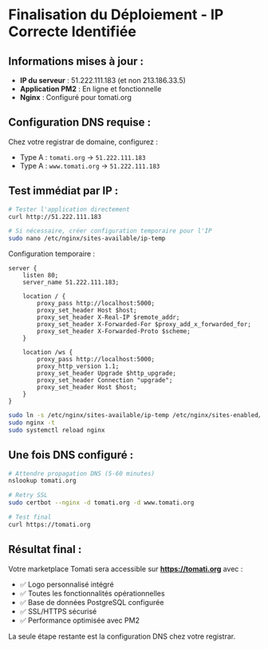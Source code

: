 # Finalisation du Déploiement - IP Correcte Identifiée

## Informations mises à jour :
- **IP du serveur** : 51.222.111.183 (et non 213.186.33.5)
- **Application PM2** : En ligne et fonctionnelle
- **Nginx** : Configuré pour tomati.org

## Configuration DNS requise :

Chez votre registrar de domaine, configurez :
- Type A : `tomati.org` → `51.222.111.183`
- Type A : `www.tomati.org` → `51.222.111.183`

## Test immédiat par IP :

```bash
# Tester l'application directement
curl http://51.222.111.183

# Si nécessaire, créer configuration temporaire pour l'IP
sudo nano /etc/nginx/sites-available/ip-temp
```

Configuration temporaire :
```nginx
server {
    listen 80;
    server_name 51.222.111.183;

    location / {
        proxy_pass http://localhost:5000;
        proxy_set_header Host $host;
        proxy_set_header X-Real-IP $remote_addr;
        proxy_set_header X-Forwarded-For $proxy_add_x_forwarded_for;
        proxy_set_header X-Forwarded-Proto $scheme;
    }

    location /ws {
        proxy_pass http://localhost:5000;
        proxy_http_version 1.1;
        proxy_set_header Upgrade $http_upgrade;
        proxy_set_header Connection "upgrade";
        proxy_set_header Host $host;
    }
}
```

```bash
sudo ln -s /etc/nginx/sites-available/ip-temp /etc/nginx/sites-enabled/
sudo nginx -t
sudo systemctl reload nginx
```

## Une fois DNS configuré :

```bash
# Attendre propagation DNS (5-60 minutes)
nslookup tomati.org

# Retry SSL
sudo certbot --nginx -d tomati.org -d www.tomati.org

# Test final
curl https://tomati.org
```

## Résultat final :
Votre marketplace Tomati sera accessible sur **https://tomati.org** avec :
- ✅ Logo personnalisé intégré
- ✅ Toutes les fonctionnalités opérationnelles
- ✅ Base de données PostgreSQL configurée
- ✅ SSL/HTTPS sécurisé
- ✅ Performance optimisée avec PM2

La seule étape restante est la configuration DNS chez votre registrar.